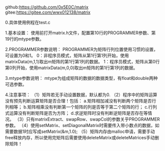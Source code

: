 github:https://github.com/0x5E0C/matrix
gitee:https://gitee.com/wwx012138/matrix

0.具体使用例程在test.c

1.基本设置：
使用前打开matrix.h文件，配置第10行的PROGRAMMER参数、第19行的mtype参数。

2.PROGRAMMER参数说明：
PROGRAMMER为矩阵行列位置使用习惯的设置，可设置为0和1。
0：非程序员模式，矩阵从第1行第1列开始，使用matrixData(m,1,1)取出m矩阵的第1行第1列的数据。
1：程序员模式，矩阵从第0行第0列开始，使用matrixData(m,0,0)取出m矩阵的第1行第1列的数据。

3.mtype参数说明：
mtype为组成矩阵的数据的数据类型，有float和double两种可选参数。

4.注意事项：
（1）矩阵若无手动设置数据，默认都为0.
（2）程序中的矩阵运算没有预先判断运算矩阵是否合理！包括：
	a.矩阵相加减没有判断两个矩阵是否行列相等；
	b.矩阵相乘没有判断第一个矩阵的列是否等于第二个矩阵的行；
	c.行列式运算没有判断矩阵是否为方阵；
	d.求逆矩阵时没有判断逆矩阵是否存在等情况。
（3）只有matrixExtract、swapRow、swapCol的参数关乎PROGRAMMER参数。
（4）使用setMatrix、setDiagonalMatrix时需要传入带小数点的数据，如需要数据1时应写成setMatrix(&m,1.0);
（5）矩阵内存由malloc申请，需要手动free释放内存，所以使用完矩阵后需要使用deleteMatrix或deleteMatrices手动删除矩阵！
